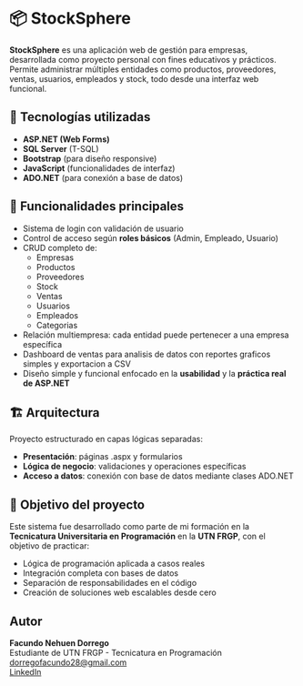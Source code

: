 # 📦 StockSphere

**StockSphere** es una aplicación web de gestión para empresas, desarrollada como proyecto personal con fines educativos y prácticos. Permite administrar múltiples entidades como productos, proveedores, ventas, usuarios, empleados y stock, todo desde una interfaz web funcional.

## 🧩 Tecnologías utilizadas

- **ASP.NET (Web Forms)**
- **SQL Server** (T-SQL)
- **Bootstrap** (para diseño responsive)
- **JavaScript** (funcionalidades de interfaz)
- **ADO.NET** (para conexión a base de datos)

## 🔐 Funcionalidades principales

- Sistema de login con validación de usuario
- Control de acceso según **roles básicos** (Admin, Empleado, Usuario)
- CRUD completo de:
  - Empresas
  - Productos
  - Proveedores
  - Stock
  - Ventas
  - Usuarios
  - Empleados
  - Categorias
- Relación multiempresa: cada entidad puede pertenecer a una empresa específica
- Dashboard de ventas para analisis de datos con reportes graficos simples y exportacion a CSV
- Diseño simple y funcional enfocado en la **usabilidad** y la **práctica real de ASP.NET**

## 🏗️ Arquitectura

Proyecto estructurado en capas lógicas separadas:
- **Presentación**: páginas .aspx y formularios
- **Lógica de negocio**: validaciones y operaciones específicas
- **Acceso a datos**: conexión con base de datos mediante clases ADO.NET

## 🎯 Objetivo del proyecto

Este sistema fue desarrollado como parte de mi formación en la **Tecnicatura Universitaria en Programación** en la **UTN FRGP**, con el objetivo de practicar:

- Lógica de programación aplicada a casos reales
- Integración completa con bases de datos
- Separación de responsabilidades en el código
- Creación de soluciones web escalables desde cero

## Autor

**Facundo Nehuen Dorrego**  
Estudiante de UTN FRGP - Tecnicatura en Programación  
dorregofacundo28@gmail.com  
[LinkedIn](https://www.linkedin.com/in/facundo-nehuen-dorrego-380ba0239/)  
